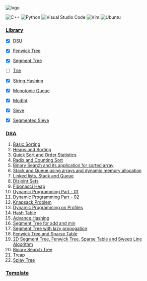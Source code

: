 ![logo](logo.png)

![C++](https://img.shields.io/badge/c++-%2300599C.svg?style=for-the-badge&logo=c%2B%2B&logoColor=white) ![Python](https://img.shields.io/badge/python-3670A0?style=for-the-badge&logo=python&logoColor=ffdd54) ![Visual Studio Code](https://img.shields.io/badge/Visual%20Studio%20Code-0078d7.svg?style=for-the-badge&logo=visual-studio-code&logoColor=white) ![Vim](https://img.shields.io/badge/VIM-%2311AB00.svg?style=for-the-badge&logo=vim&logoColor=white) ![Ubuntu](https://img.shields.io/badge/Ubuntu-E95420?style=for-the-badge&logo=ubuntu&logoColor=white)

### [Library](library)
- [x] [DSU](library/DSU.cpp)
- [x] [Fenwick Tree](library/Fenwick-Tree.cpp)
- [x] [Segment Tree](library/Segment-Tree.cpp)
- [ ] [Trie](library/Trie.cpp)
- [x] [String Hashing](library/String-Hashing.cpp)
- [x] [Monotonic Queue](library/Monotonic-Queue.cpp)
- [x] [ModInt](library/ModInt.cpp)
- [x] [Sieve](library/Sieve.cpp)
- [x] [Segmented Sieve](library/Segmented-Sieve.cpp)


### [DSA](dsa)
1. [Basic Sorting](dsa/01)
2. [Heaps and Sorting](dsa/02) 
3. [Quick Sort and Order Statistics](dsa/03)
4. [Radix and Counting Sort](dsa/04)
5. [Binary Search and its application for sorted array](dsa/05)
6. [Stack and Queue using arrays and dynamic memory allocation](dsa/06)
7. [Linked lists, Stack and Queue](dsa/07)
8. [Disjoint Sets](dsa/08)
9. [Fibonacci Heap](dsa/09) 
10. [Dynamic Programming Part - 01](dsa/10)
11. [Dynamic Programming Part - 02](dsa/11)
12. [Knapsack Problem](dsa/12)
13. [Dynamic Programming on Profiles](dsa/13)
14. [Hash Table](dsa/14)
15. [Advance Hashing](dsa/15)
16. [Segment Tree for add and min](dsa/16)
17. [Segment Tree with lazy propogation](dsa/17)
18. [Fenwick Tree and Sparse Table](dsa/18)
19. [2D Segment Tree, Fenwick Tree, Sparse Table and Sweep Line Algorithm](dsa/19)
20. [Binary Search Tree](dsa/20)
21. [Treap](dsa/21)
22. [Splay Tree](dsa/22)


### [Template](templates)